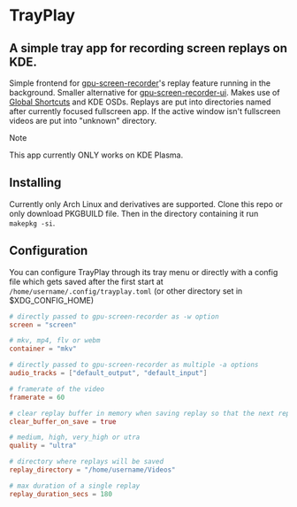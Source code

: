 # TrayPlay
## A simple tray app for recording screen replays on KDE.
Simple frontend for [gpu-screen-recorder](https://git.dec05eba.com/gpu-screen-recorder/about)'s replay feature running in the background. Smaller alternative for [gpu-screen-recorder-ui](https://git.dec05eba.com/gpu-screen-recorder-ui/about/). Makes use of [Global Shortcuts](https://flatpak.github.io/xdg-desktop-portal/docs/doc-org.freedesktop.portal.GlobalShortcuts.html) and KDE OSDs. Replays are put into directories named after currently focused fullscreen app. If the active window isn't fullscreen videos are put into "unknown" directory.

> [!NOTE]
> This app currently ONLY works on KDE Plasma.

## Installing
Currently only Arch Linux and derivatives are supported.
Clone this repo or only download PKGBUILD file. Then in the directory containing it run `makepkg -si`.

## Configuration
You can configure TrayPlay through its tray menu or directly with a config file which gets saved after the first start at `/home/username/.config/trayplay.toml` (or other directory set in $XDG_CONFIG_HOME)

```toml
# directly passed to gpu-screen-recorder as -w option
screen = "screen"

# mkv, mp4, flv or webm
container = "mkv"

# directly passed to gpu-screen-recorder as multiple -a options
audio_tracks = ["default_output", "default_input"]

# framerate of the video
framerate = 60

# clear replay buffer in memory when saving replay so that the next replay doesn't "overlap" with the previous one
clear_buffer_on_save = true

# medium, high, very_high or utra
quality = "ultra"

# directory where replays will be saved
replay_directory = "/home/username/Videos"

# max duration of a single replay
replay_duration_secs = 180
```
